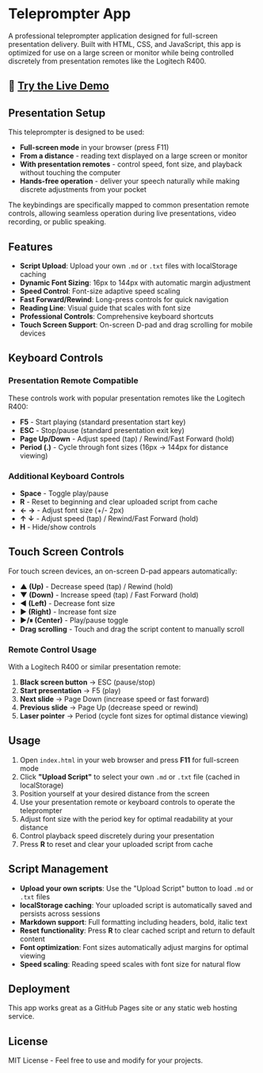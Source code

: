 # Teleprompter App

A professional teleprompter application designed for full-screen presentation delivery. Built with HTML, CSS, and JavaScript, this app is optimized for use on a large screen or monitor while being controlled discretely from presentation remotes like the Logitech R400.

## 🚀 [Try the Live Demo](https://seanblanchfield.github.io/teleprompter)

## Presentation Setup

This teleprompter is designed to be used:
- **Full-screen mode** in your browser (press F11)
- **From a distance** - reading text displayed on a large screen or monitor
- **With presentation remotes** - control speed, font size, and playback without touching the computer
- **Hands-free operation** - deliver your speech naturally while making discrete adjustments from your pocket

The keybindings are specifically mapped to common presentation remote controls, allowing seamless operation during live presentations, video recording, or public speaking.

## Features

- **Script Upload**: Upload your own `.md` or `.txt` files with localStorage caching
- **Dynamic Font Sizing**: 16px to 144px with automatic margin adjustment
- **Speed Control**: Font-size adaptive speed scaling
- **Fast Forward/Rewind**: Long-press controls for quick navigation
- **Reading Line**: Visual guide that scales with font size
- **Professional Controls**: Comprehensive keyboard shortcuts
- **Touch Screen Support**: On-screen D-pad and drag scrolling for mobile devices

## Keyboard Controls

### Presentation Remote Compatible
These controls work with popular presentation remotes like the Logitech R400:

- **F5** - Start playing (standard presentation start key)
- **ESC** - Stop/pause (standard presentation exit key)
- **Page Up/Down** - Adjust speed (tap) / Rewind/Fast Forward (hold)
- **Period (.)** - Cycle through font sizes (16px → 144px for distance viewing)

### Additional Keyboard Controls
- **Space** - Toggle play/pause
- **R** - Reset to beginning and clear uploaded script from cache
- **← →** - Adjust font size (+/- 2px)
- **↑ ↓** - Adjust speed (tap) / Rewind/Fast Forward (hold)
- **H** - Hide/show controls

## Touch Screen Controls

For touch screen devices, an on-screen D-pad appears automatically:

- **▲ (Up)** - Decrease speed (tap) / Rewind (hold)
- **▼ (Down)** - Increase speed (tap) / Fast Forward (hold)
- **◀ (Left)** - Decrease font size
- **▶ (Right)** - Increase font size
- **▶/⏸ (Center)** - Play/pause toggle
- **Drag scrolling** - Touch and drag the script content to manually scroll

### Remote Control Usage
With a Logitech R400 or similar presentation remote:
1. **Black screen button** → ESC (pause/stop)
2. **Start presentation** → F5 (play)
3. **Next slide** → Page Down (increase speed or fast forward)
4. **Previous slide** → Page Up (decrease speed or rewind)
5. **Laser pointer** → Period (cycle font sizes for optimal distance viewing)

## Usage

1. Open `index.html` in your web browser and press **F11** for full-screen mode
2. Click **"Upload Script"** to select your own `.md` or `.txt` file (cached in localStorage)
3. Position yourself at your desired distance from the screen
4. Use your presentation remote or keyboard controls to operate the teleprompter
5. Adjust font size with the period key for optimal readability at your distance
6. Control playback speed discretely during your presentation
7. Press **R** to reset and clear your uploaded script from cache

## Script Management

- **Upload your own scripts**: Use the "Upload Script" button to load `.md` or `.txt` files
- **localStorage caching**: Your uploaded script is automatically saved and persists across sessions
- **Markdown support**: Full formatting including headers, bold, italic text
- **Reset functionality**: Press **R** to clear cached script and return to default content
- **Font optimization**: Font sizes automatically adjust margins for optimal viewing
- **Speed scaling**: Reading speed scales with font size for natural flow

## Deployment

This app works great as a GitHub Pages site or any static web hosting service.

## License

MIT License - Feel free to use and modify for your projects.
